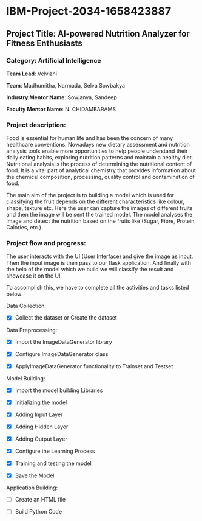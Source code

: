 # IBM-Project-2034-1658423887

## Project Title: AI-powered Nutrition Analyzer for Fitness Enthusiasts

### Category: Artificial Intelligence

**Team Lead**: Velvizhi

**Team**: Madhumitha, Narmada, Selva Sowbakya

**Industry Mentor Name**: Sowjanya, Sandeep

**Faculty Mentor Name**: N. CHIDAMBARAMS

### Project description:

Food is essential for human life and has been the concern of many healthcare conventions. Nowadays new dietary assessment and nutrition analysis tools enable more opportunities to help people understand their daily eating habits, exploring nutrition patterns and maintain a healthy diet. Nutritional analysis is the process of determining the nutritional content of food. It is a vital part of analytical chemistry that provides information about the chemical composition, processing, quality control and contamination of food.

The main aim of the project is to building a model which is used for classifying the fruit depends on the different characteristics like colour, shape, texture etc. Here the user can capture the images of different fruits and then the image will be sent the trained model. The model analyses the image and detect the nutrition based on the fruits like (Sugar, Fibre, Protein, Calories, etc.).

### Project flow and progress:

The user interacts with the UI (User Interface) and give the image as input.
Then the input image is then pass to our flask application,
And finally with the help of the model which we build we will classify the result and showcase it on the UI.

To accomplish this, we have to complete all the activities and tasks listed below

Data Collection:

- [x] Collect the dataset or Create the dataset

Data Preprocessing:

- [x] Import the ImageDataGenerator library

- [x] Configure ImageDataGenerator class

- [x] ApplyImageDataGenerator functionality to Trainset and Testset

Model Building:

- [x] Import the model building Libraries

- [x] Initializing the model

- [x] Adding Input Layer

- [x] Adding Hidden Layer

- [x] Adding Output Layer

- [x] Configure the Learning Process

- [x] Training and testing the model

- [x] Save the Model

Application Building:

- [ ] Create an HTML file

- [ ] Build Python Code





